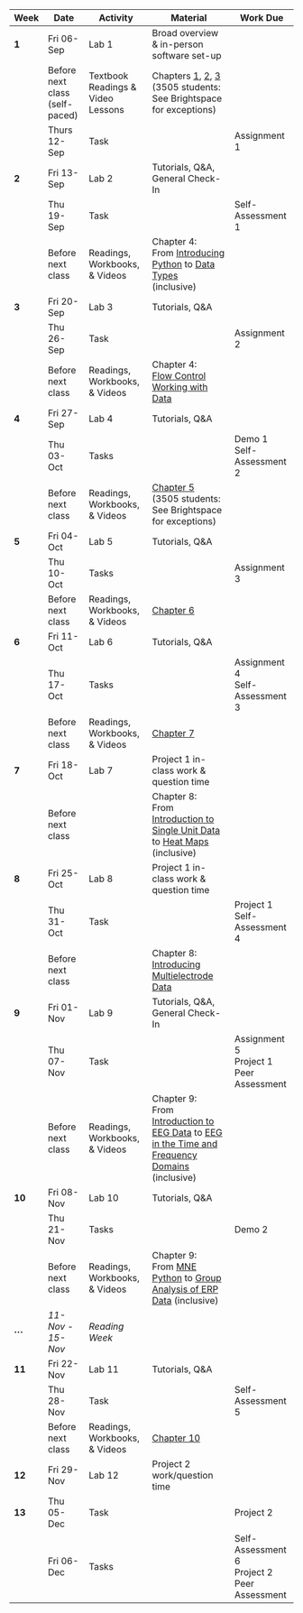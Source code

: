 | Week   | Date                                   | Activity                               | Material                                                                                                                                                                                                                                                                                                                                                                                                                                                                                                                                                                  | Work Due                                                |
|--------|----------------------------------------|----------------------------------------|---------------------------------------------------------------------------------------------------------------------------------------------------------------------------------------------------------------------------------------------------------------------------------------------------------------------------------------------------------------------------------------------------------------------------------------------------------------------------------------------------------------------------------------------------------------------------|---------------------------------------------------------|
| **1**  | Fri 06-Sep                             | Lab 1                                  | Broad overview & in-person software set-up                                                                                                                                                                                                                                                                                                                                                                                                                                                                                                                                |                                                         |
|        | Before next class <br/>(self-paced) | Textbook Readings & <br/>Video Lessons | Chapters [1](https://neuraldatascience.io/1-intro/why.html), [2](https://neuraldatascience.io/2-nds/introduction.html),  [3](https://neuraldatascience.io/2b-setup/introduction.html)<br> (3505 students: See Brightspace for exceptions)                                                                                                                                                                                                                                                                                                                                                 |                                                         |
|        | Thurs 12-Sep                             | Task                                   |                                                                                                                                                                                                                                 | Assignment 1                                            |
| **2**  | Fri 13-Sep                             | Lab 2                                  | Tutorials, Q&A, General Check-In                                                                                                                                                                                                                                                                                                                                                                                                                                                                                                                  |                                                         |
|        | Thu 19-Sep                             | Task                                   |                                                                                                                                                                                                                                                                                                                                                                                                                                                                                                                                                                           | Self-Assessment 1                                      |
|        | Before next class                      | Readings, Workbooks, & Videos          | Chapter 4: <br> From [Introducing Python](https://neuraldatascience.io/3-python/introduction.html) to [Data Types](https://neuraldatascience.io/3-python/data_types.html) <br>(inclusive)                                                                                                                                                                                           |                                                         |
| **3**  | Fri 20-Sep                             | Lab 3                                  | Tutorials, Q&A                                                                                                                                                                                                                                                                                                                                                                                                                                                                                                                  |                                                         |
|        | Thu 26-Sep                             | Task                                   |                                                                                                                                                                                                                                                                                                                                                                                                                                                                                                                                                                           | Assignment 2                                            |
|        | Before next class                      | Readings, Workbooks, & Videos          | Chapter 4: <br> [Flow Control](https://neuraldatascience.io/3-python/flow_control.html) <br> [Working with Data](https://neuraldatascience.io/3-python/working_w_data.html)                                                                                                                                                                                                                                                                      |                                                         |
| **4**  | Fri 27-Sep                             | Lab 4                                  | Tutorials, Q&A                                                                                                                                                                                                                                                                                                                                                                                                                                                                                                                |                                                         |
|        | Thu 03-Oct                             | Tasks                                  |                                                                                                                                                                                                                                                                                                                                                                                                                                                                                                                                                                           | Demo 1<br/>Self-Assessment 2                           |
|        | Before next class                      | Readings, Workbooks, & Videos          | [Chapter 5](https://neuraldatascience.io/3b-ai_assisted/introduction.html)<br> (3505 students: See Brightspace for exceptions)                                                                                                                                                             |                                                         |
| **5**  | Fri 04-Oct                             | Lab 5                                  | Tutorials, Q&A                                                                                                                                                                                                                                                                                                                                                                                                                                                                                                                  |                                                         |
|                | Thu 10-Oct                             | Tasks                                  |                                                                                                                                                                                                                                                                                                                                                                                                                                                                                                                                                                           | Assignment 3                           |
|        | Before next class                      | Readings, Workbooks, & Videos          | [Chapter 6](https://neuraldatascience.io/4-viz/introduction.html)  |                                                         |
| **6**  | Fri 11-Oct                             | Lab 6                                 | Tutorials, Q&A                                                                                                                                                                                                                                                                                                                                                                                                                                                                                                                  |                                                         |
|        | Thu 17-Oct                             | Tasks                                   |                                                                                                                                                                                                                                                                                                                                                                                                                                                                                                                                                                           | Assignment 4 <br> Self-Assessment 3                      |
|        | Before next class                      | Readings, Workbooks, & Videos          | [Chapter 7](https://neuraldatascience.io/5-eda/repeated_measures.html)                                                                                                                                                                                                                                                                                                                       |                                                         |
| **7**  | Fri 18-Oct                             | Lab 7                                  | Project 1 in-class work & question time                                                                                                                                                                                                                                                                                                                                                                                                                                                                                                                                   |                                                          |
|        | Before next class                      |                                        | Chapter 8: <br> From [Introduction to Single Unit Data](https://neuraldatascience.io/6-single_unit/introduction.html) to [Heat Maps](https://neuraldatascience.io/6-single_unit/heat_maps.html) (inclusive)                                                                                                                                                                                                                                                                                                                                                                                                                                                                                                                                               |                                                         |
| **8**  | Fri 25-Oct                             | Lab 8                                  | Project 1 in-class work & question time                                                                                                                                                                                                                                                                                                                                                                                                                                                                                                                                   |                                                         |
|        | Thu 31-Oct                             | Task                                   |                                                                                                                                                                                                                                                                                                                                                                                                                                                                                                                                                                           | Project 1 <br/> Self-Assessment 4                           |
|        | Before next class                      |                                        | Chapter 8: <br> [Introducing Multielectrode Data](https://neuraldatascience.io/6-single_unit/intro_multielec_data.html)                                                                                                                                                                                                                                                                       |                                                         |
| **9**  | Fri 01-Nov                             | Lab 9                                  | Tutorials, Q&A, General Check-In                                                                                                                                                                                                                                                                                                                                                                                                                                                                                                                  |                                                         |
|        | Thu 07-Nov                             | Task                                   |                                                                                                                                                                                                                                                                                                                                                                                                                                                                                                                                                                           | Assignment 5 <br> Project 1 Peer Assessment                                          |
|        | Before next class                      | Readings, Workbooks, & Videos          | Chapter 9: <br>From [Introduction to EEG Data](https://neuraldatascience.io/7-eeg/introduction.html) to [EEG in the Time and Frequency Domains](https://neuraldatascience.io/7-eeg/approaches.html) (inclusive)                                                                                                                                                                                                                                                                                                                                                                |                                                         |
| **10** | Fri 08-Nov                             | Lab 10                                 | Tutorials, Q&A                                                                                                                                                                                                                                                                                                                                                                                                                                                                                                                  |                                                         |
|        | Thu 21-Nov                             | Tasks                                  |                                                                                                                                                                                                                                                                                                                                                                                                                                                                                                                                                                           | Demo 2 |
|        | Before next class                      | Readings, Workbooks, & Videos          | Chapter 9: <br>From [MNE Python](https://neuraldatascience.io/7-eeg/mne_python.html) to [Group Analysis of ERP Data](https://neuraldatascience.io/7-eeg/erp_group.html) (inclusive)                                                                                                                                                                                                                                                                                                     |                                                         |
|    **···**    | *11-Nov - <br/> 15-Nov*                        | *Reading Week*          |  |       |                                        |                                        |                                                                                                                                                                                                                                                                                                                                                                                                                                                                                                                                                                           |                                                                       |
| **11** | Fri 22-Nov                             | Lab 11                                 | Tutorials, Q&A                                                                                                                                                                                                                                                                                                                                                                                                                                                                                                                                            |   |
|        | Thu 28-Nov                             | Task                                   |                                                                                                                                                                                                                                                                                                                                                                                                                                                                                                                                                                           | Self-Assessment 5                                         |
|        | Before next class                      | Readings, Workbooks, & Videos          | [Chapter 10](https://neuraldatascience.io/8-mri/introduction.html)                                                                                                                                                                                                                                                                                                                                                                                                                                                                     |                                                         |
|   **12**      | Fri 29-Nov                             | Lab 12                                 | Project 2 work/question time                                                                                                                                                                                                                                                                                                                                                                                                                                                                                                                                            |                                                         |
|   **13**      |  Thu 05-Dec                             | Task                                   |                                                                                                                                                                                                                                                                                                                                                                                                                                                                                                                                                                           | Project 2                  |
| | Fri 06-Dec                             | Tasks                          | | Self-Assessment 6 <br> Project 2 Peer Assessment
